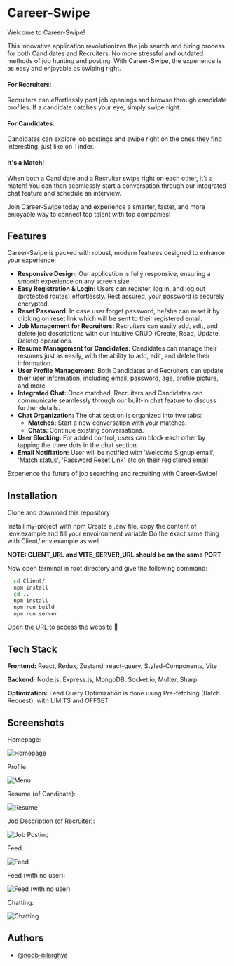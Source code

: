 
# Career-Swipe

Welcome to Career-Swipe!

This innovative application revolutionizes the job search and hiring process for both Candidates and Recruiters. No more stressful and outdated methods of job hunting and posting. With Career-Swipe, the experience is as easy and enjoyable as swiping right.

#### For Recruiters:
Recruiters can effortlessly post job openings and browse through candidate profiles. If a candidate catches your eye, simply swipe right.

#### For Candidates:
Candidates can explore job postings and swipe right on the ones they find interesting, just like on Tinder.

#### It's a Match!
When both a Candidate and a Recruiter swipe right on each other, it’s a match! You can then seamlessly start a conversation through our integrated chat feature and schedule an interview.

Join Career-Swipe today and experience a smarter, faster, and more enjoyable way to connect top talent with top companies!

## Features

Career-Swipe is packed with robust, modern features designed to enhance your experience:

- **Responsive Design:** Our application is fully responsive, ensuring a smooth experience on any screen size.
- **Easy Registration & Login:** Users can register, log in, and log out (protected routes) effortlessly. Rest assured, your password is securely encrypted.
- **Reset Password:** In case user forget password, he/she can reset it by clicking on reset link which will be sent to their registered email.
- **Job Management for Recruiters:** Recruiters can easily add, edit, and delete job descriptions with our intuitive CRUD (Create, Read, Update, Delete) operations.
- **Resume Management for Candidates:** Candidates can manage their resumes just as easily, with the ability to add, edit, and delete their information.
- **User Profile Management:** Both Candidates and Recruiters can update their user information, including email, password, age, profile picture, and more.
- **Integrated Chat:** Once matched, Recruiters and Candidates can communicate seamlessly through our built-in chat feature to discuss further details.
- **Chat Organization:** The chat section is organized into two tabs:
  - **Matches:** Start a new conversation with your matches.
  - **Chats:** Continue existing conversations.
- **User Blocking:** For added control, users can block each other by tapping the three dots in the chat section.
- **Email Notifiation:** User will be notified with 'Welcome Signup email', 'Match status', 'Password Reset Link' etc on their registered email

Experience the future of job searching and recruiting with Career-Swipe!


## Installation
Clone and download this repository

Install my-project with npm
Create a .env file, copy the content of .env.example and fill your envoironment variable
Do the exact same thing with Client/.env.example as well

**NOTE: CLIENT_URL and VITE_SERVER_URL should be on the same PORT**

Now open terminal in root directory and give the following command:
```bash
  cd Client/
  npm install
  cd ..
  npm install
  npm run build
  npm run server
```

Open the URL to access the website 🎉

    
## Tech Stack

**Frontend:** React, Redux, Zustand, react-query, Styled-Components, Vite

**Backend:** Node.js, Express.js, MongoDB, Socket.io, Multer, Sharp

**Optimization:** Feed Query Optimization is done using Pre-fetching (Batch Request), with LIMITS and OFFSET


## Screenshots

Homepage:

![Homepage](https://i.ibb.co/YhLcxP9/Homepage.png)

Profile:

![Menu](https://i.ibb.co/wMxzb0Z/profile.png)

Resume (of Candidate):

![Resume](https://i.postimg.cc/c1Rz8fCW/resume.png)

Job Description (of Recruiter):

![Job Posting](https://i.ibb.co/xhNT4gn/jd.png)

Feed:

![Feed](https://i.ibb.co/x24tsbL/feed-user.png)

Feed (with no user):

![Feed (with no user)](https://i.ibb.co/CtM89NX/feed-no-user.png)

Chatting:

![Chatting](https://i.postimg.cc/0ymN1tZm/message.jpg)
## Authors

- [@noob-nilarghya](https://www.github.com/noob-nilarghya)


